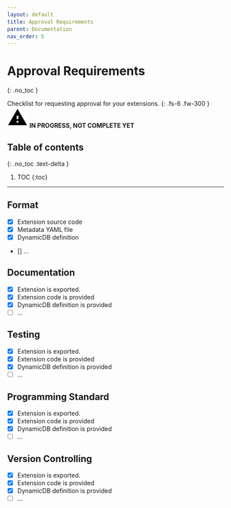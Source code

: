 ```yaml
---
layout: default
title: Approval Requirements
parent: Documentation
nav_order: 5
---
```


# Approval Requirements
{: .no_toc }

Checklist for requesting approval for your extensions.
{: .fs-6 .fw-300 }
![](/assets/images/warning-24px.svg) **️IN PROGRESS, NOT COMPLETE YET**

## Table of contents
{: .no_toc .text-delta }

1. TOC
{:toc}

---

## Format
- [x] Extension source code
- [x] Metadata YAML file
- [x] DynamicDB definition
- [] ...

## Documentation
- [x] Extension is exported.
- [x] Extension code is provided
- [x] DynamicDB definition is provided
- [ ] ...

## Testing
- [x] Extension is exported.
- [x] Extension code is provided
- [x] DynamicDB definition is provided
- [ ] ...

## Programming Standard
- [x] Extension is exported.
- [x] Extension code is provided
- [x] DynamicDB definition is provided
- [ ] ...

## Version Controlling
- [x] Extension is exported.
- [x] Extension code is provided
- [x] DynamicDB definition is provided
- [ ] ...
